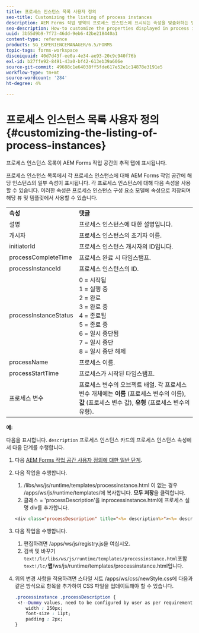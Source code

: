 ```yaml
---
title: 프로세스 인스턴스 목록 사용자 정의
seo-title: Customizing the listing of process instances
description: AEM Forms 작업 영역의 프로세스 인스턴스에 표시되는 속성을 맞춤화하는 방법.
seo-description: How-to customize the properties displayed in process instance in AEM Forms workspace.
uuid: 3b55d9b9-7f73-46dd-9eb6-42be218440a1
content-type: reference
products: SG_EXPERIENCEMANAGER/6.5/FORMS
topic-tags: forms-workspace
discoiquuid: 40d7d43f-ee0a-4e34-ae93-20c9c940f76b
exl-id: b27ffe92-8491-43a0-bf42-613eb39a606e
source-git-commit: 49688c1e64038ff5fde617e52e1c14878e3191e5
workflow-type: tm+mt
source-wordcount: '284'
ht-degree: 4%

---
```


# 프로세스 인스턴스 목록 사용자 정의 {#customizing-the-listing-of-process-instances}

프로세스 인스턴스 목록이 AEM Forms 작업 공간의 추적 탭에 표시됩니다.

프로세스 인스턴스 목록에서 각 프로세스 인스턴스에 대해 AEM Forms 작업 공간에 해당 인스턴스의 일부 속성이 표시됩니다. 각 프로세스 인스턴스에 대해 다음 속성을 사용할 수 있습니다. 이러한 속성은 프로세스 인스턴스 구성 요소 모델에 속성으로 저장되며 해당 뷰 및 템플릿에서 사용할 수 있습니다.

<table>
 <tbody>
  <tr>
   <td><strong>속성</strong></td>
   <td><strong>댓글</strong></td>
  </tr>
  <tr>
   <td>설명</td>
   <td>프로세스 인스턴스에 대한 설명입니다.</td>
  </tr>
  <tr>
   <td>개시자</td>
   <td>프로세스 인스턴스의 초기자 이름.</td>
  </tr>
  <tr>
   <td>initiatorId</td>
   <td>프로세스 인스턴스 개시자의 ID입니다.</td>
  </tr>
  <tr>
   <td>processCompleteTime</td>
   <td>프로세스 완료 시 타임스탬프.</td>
  </tr>
  <tr>
   <td>processInstanceId</td>
   <td>프로세스 인스턴스의 ID.</td>
  </tr>
  <tr>
   <td>processInstanceStatus</td>
   <td>0 = 시작됨<br /> 1 = 실행 중<br /> 2 = 완료<br /> 3 = 완료 중<br /> 4 = 종료됨<br /> 5 = 종료 중<br /> 6 = 일시 중단됨<br /> 7 = 일시 중단<br /> 8 = 일시 중단 해제</td>
  </tr>
  <tr>
   <td>processName</td>
   <td>프로세스 이름.</td>
  </tr>
  <tr>
   <td>processStartTime</td>
   <td>프로세스가 시작된 타임스탬프.</td>
  </tr>
  <tr>
   <td>프로세스 변수</td>
   <td>프로세스 변수의 오브젝트 배열. 각 프로세스 변수 개체에는 <strong>이름</strong> (프로세스 변수의 이름), <strong>값</strong> (프로세스 변수 값),<strong> 유형</strong> (프로세스 변수의 유형).</td>
  </tr>
 </tbody>
</table>

**예:**

다음을 표시합니다. `description` 프로세스 인스턴스 카드의 프로세스 인스턴스 속성에서 다음 단계를 수행합니다.

1. 다음 [AEM Forms 작업 공간 사용자 정의에 대한 일반 단계](/help/forms/using/generic-steps-html-workspace-customization.md).
1. 다음 작업을 수행합니다.

   1. /libs/ws/js/runtime/templates/processinstance.html 이 없는 경우 /apps/ws/js/runtime/templates/에 복사합니다. **모두 저장**&#x200B;을 클릭합니다.
   1. 클래스 = &#39;processDescription&#39;을 inprocessinstance.html에 프로세스 설명 div를 추가합니다.

   ```jsp
   <div class="processDescription" title="<%= description%>"><%= description%></div>
   ```

1. 다음 작업을 수행합니다.

   1. 편집하려면 /apps/ws/js/registry.js을 여십시오.
   1. 검색 및 바꾸기 `text!/lc/libs/ws/js/runtime/templates/processinstance.html`포함 `text!/lc/`**앱**/ws/js/runtime/templates/processinstance.html입니다.

1. 위의 변경 사항을 적용하려면 스타일 시트 /apps/ws/css/newStyle.css에 다음과 같은 방식으로 항목을 추가하여 CSS 파일을 업데이트해야 할 수 있습니다.

   ```css
   .processinstance .processDescription {
    <!--Dummy values, need to be configured by user as per requirement and user can add or delete any property depending upon requirement-->
       width : 250px;
       font-size : 11pt;
       padding : 2px;
   }
   ```
